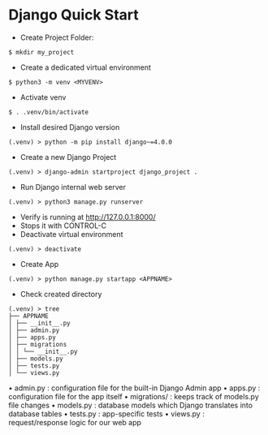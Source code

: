# Django Quick Start

- Create Project Folder: 
```
$ mkdir my_project
```
- Create a dedicated virtual environment 
```
$ python3 -m venv <MYVENV>
```
- Activate venv
```
$ . .venv/bin/activate
```
- Install desired Django version
```
(.venv) > python -m pip install django~=4.0.0
```
- Create a new Django Project
```
(.venv) > django-admin startproject django_project .
```
- Run Django internal web server
```
(.venv) > python3 manage.py runserver
```
- Verify is running at http://127.0.0.1:8000/
- Stops it with CONTROL-C
- Deactivate virtual environment
```
(.venv) > deactivate
```
- Create App
```
(.venv) > python manage.py startapp <APPNAME>
```
- Check created directory
```
(.venv) > tree
├── APPNAME
│ ├── __init__.py
│ ├── admin.py
│ ├── apps.py
│ ├── migrations
│ │ └── __init__.py
│ ├── models.py
│ ├── tests.py
│ └── views.py
```
• admin.py  : configuration file for the built-in Django Admin app
• apps.py   : configuration file for the app itself
• migrations/ : keeps track of models.py file changes
• models.py : database models which Django translates into database tables
• tests.py  : app-specific tests
• views.py  : request/response logic for our web app